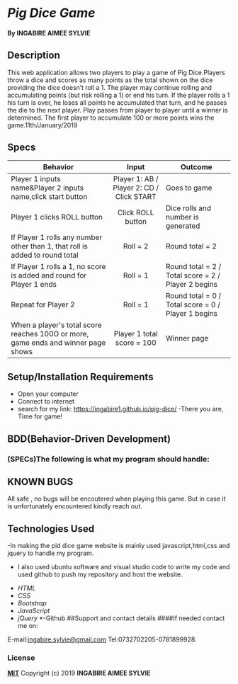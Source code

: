 # _Pig Dice Game_

#### By INGABIRE AIMEE SYLVIE

## Description

This web application allows two players to play a game of Pig Dice.Players throw a dice and scores as many points as the total shown on the dice providing the dice doesn’t roll a 1. The player may continue rolling and accumulating points (but risk rolling a 1) or end his turn. If the player rolls a 1 his turn is over, he loses all points he accumulated that turn, and he passes the die to the next player. Play passes from player to player until a winner is determined. The first player to accumulate 100 or more points wins the game.11th/January/2019

## Specs

| Behavior                                                                          |                   Input                   | Outcome                                             |
| --------------------------------------------------------------------------------- | :---------------------------------------: | --------------------------------------------------- |
| Player 1 inputs name&Player 2 inputs name,click start button                      | Player 1: AB / Player 2: CD / Click START | Goes to game                                        |
| Player 1 clicks ROLL button                                                       |             Click ROLL button             | Dice rolls and number is generated                  |
| If Player 1 rolls any number other than 1, that roll is added to round total      |                 Roll = 2                  | Round total = 2                                     |
| If Player 1 rolls a 1, no score is added and round for Player 1 ends              |                 Roll = 1                  | Round total = 2 / Total score = 2 / Player 2 begins |
| Repeat for Player 2                                                               |                 Roll = 1                  | Round total = 0 / Total score = 0 / Player 1 begins |
| When a player's total score reaches 100O or more, game ends and winner page shows |        Player 1 total score = 100         | Winner page                                         |

## Setup/Installation Requirements

- Open your computer
- Connect to internet
- search for my link: https://ingabire1.github.io/pig-dice/
  -There you are, Time for game!

## BDD(Behavior-Driven Development)

### (SPECs)The following is what my program should handle:

## KNOWN BUGS

All safe , no bugs will be encoutered when playing this game. But in case it is unfortunately encountered kindly reach out.

## Technologies Used

-In making the pid dice game website is mainly used javascript,html,css and jquery to handle my program.

- I also used ubuntu software and visual studio code to write my code and used github to push my repository and host the website.

* _HTML_
* _CSS_
* _Bootstrap_
* _JavaScript_
* _jQuery_
  \*-Github
  ##Support and contact details
  ####If needed contact me on:

E-mail:ingabire.sylvie@gmail.com
Tel:0732702205-0781899928.

### License

**[MIT](http://choosealisence.com/licenses/mit/)**
Copyright (c) 2019 **INGABIRE AIMEE SYLVIE**
